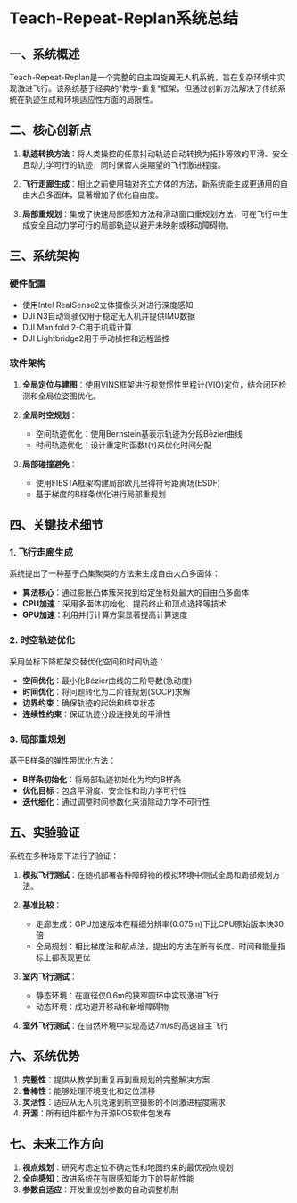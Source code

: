 # Teach-Repeat-Replan系统总结

## 一、系统概述

Teach-Repeat-Replan是一个完整的自主四旋翼无人机系统，旨在复杂环境中实现激进飞行。该系统基于经典的"教学-重复"框架，但通过创新方法解决了传统系统在轨迹生成和环境适应性方面的局限性。



## 二、核心创新点

1. **轨迹转换方法**：将人类操控的任意抖动轨迹自动转换为拓扑等效的平滑、安全且动力学可行的轨迹，同时保留人类期望的飞行激进程度。

2. **飞行走廊生成**：相比之前使用轴对齐立方体的方法，新系统能生成更通用的自由大凸多面体，显著增加了优化自由度。

3. **局部重规划**：集成了快速局部感知方法和滑动窗口重规划方法，可在飞行中生成安全且动力学可行的局部轨迹以避开未映射或移动障碍物。

## 三、系统架构

### 硬件配置
- 使用Intel RealSense2立体摄像头对进行深度感知
- DJI N3自动驾驶仪用于稳定无人机并提供IMU数据
- DJI Manifold 2-C用于机载计算
- DJI Lightbridge2用于手动操控和远程监控



### 软件架构
1. **全局定位与建图**：使用VINS框架进行视觉惯性里程计(VIO)定位，结合闭环检测和全局位姿图优化。

2. **全局时空规划**：
   - 空间轨迹优化：使用Bernstein基表示轨迹为分段Bézier曲线
   - 时间轨迹优化：设计重定时函数t(τ)来优化时间分配

3. **局部碰撞避免**：
   - 使用FIESTA框架构建局部欧几里得符号距离场(ESDF)
   - 基于梯度的B样条优化进行局部重规划



## 四、关键技术细节

### 1. 飞行走廊生成
系统提出了一种基于凸集聚类的方法来生成自由大凸多面体：

- **算法核心**：通过膨胀凸体簇来找到给定坐标处最大的自由凸多面体
- **CPU加速**：采用多面体初始化、提前终止和顶点选择等技术
- **GPU加速**：利用并行计算方案显著提高计算速度



### 2. 时空轨迹优化
采用坐标下降框架交替优化空间和时间轨迹：

- **空间优化**：最小化Bézier曲线的三阶导数(急动度)
- **时间优化**：将问题转化为二阶锥规划(SOCP)求解
- **边界约束**：确保轨迹的起始和结束状态
- **连续性约束**：保证轨迹分段连接处的平滑性

### 3. 局部重规划
基于B样条的弹性带优化方法：

- **B样条初始化**：将局部轨迹初始化为均匀B样条
- **优化目标**：包含平滑度、安全性和动力学可行性
- **迭代细化**：通过调整时间参数化来消除动力学不可行性



## 五、实验验证

系统在多种场景下进行了验证：

1. **模拟飞行测试**：在随机部署各种障碍物的模拟环境中测试全局和局部规划方法。

2. **基准比较**：
   - 走廊生成：GPU加速版本在精细分辨率(0.075m)下比CPU原始版本快30倍
   - 全局规划：相比梯度法和航点法，提出的方法在所有长度、时间和能量指标上都表现更优

3. **室内飞行测试**：
   - 静态环境：在直径仅0.6m的狭窄圆环中实现激进飞行
   - 动态环境：成功避开移动和新增障碍物

4. **室外飞行测试**：在自然环境中实现高达7m/s的高速自主飞行



## 六、系统优势

1. **完整性**：提供从教学到重复再到重规划的完整解决方案
2. **鲁棒性**：能够处理环境变化和定位漂移
3. **灵活性**：适应从无人机竞速到航空摄影的不同激进程度需求
4. **开源**：所有组件都作为开源ROS软件包发布

## 七、未来工作方向

1. **视点规划**：研究考虑定位不确定性和地图约束的最优视点规划
2. **全向感知**：改进系统在有限感知能力下的导航性能
3. **参数自适应**：开发重规划参数的自动调整机制